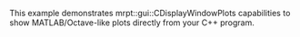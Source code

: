This example demonstrates mrpt::gui::CDisplayWindowPlots capabilities to
show MATLAB/Octave-like plots directly from your C++ program.
